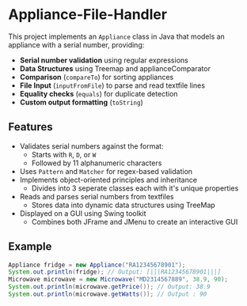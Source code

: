 # Appliance-File-Handler
This project implements an `Appliance` class in Java that models an appliance with a serial number, providing:

- **Serial number validation** using regular expressions
- **Data Structures** using Treemap and applianceComparator
- **Comparison** (`compareTo`) for sorting appliances
- **File Input** (`inputFromFile`) to parse and read textfile lines
- **Equality checks** (`equals`) for duplicate detection
- **Custom output formatting** (`toString`)

## Features
- Validates serial numbers against the format:
  - Starts with `R`, `D`, or `W`
  - Followed by 11 alphanumeric characters
- Uses `Pattern` and `Matcher` for regex-based validation
- Implements object-oriented principles and inheritance
  - Divides into 3 seperate classes each with it's unique properties
- Reads and parses serial numbers from textfiles
  - Stores data into dynamic data structures using TreeMap
- Displayed on a GUI using Swing toolkit
  - Combines both JFrame and JMenu to create an interactive GUI
   

## Example
```java
Appliance fridge = new Appliance("RA12345678901");
System.out.println(fridge); // Output: [|||RA12345678901|||]
Microwave microwave = new Microwave("MD2314567889", 38.9, 90);
System.out.println(microwave.getPrice()); // Output: 38.9
System.out.println(microwave.getWatts()); // Output : 90
